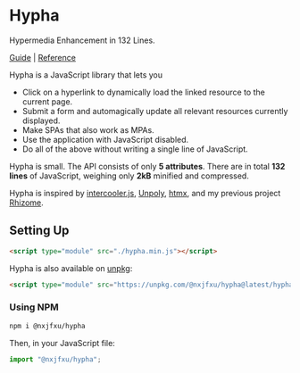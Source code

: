 # Hypha
Hypermedia Enhancement in 132 Lines.

[Guide](docs/guide.md) | [Reference](docs/reference.md)

Hypha is a JavaScript library that lets you 
- Click on a hyperlink to dynamically load the linked resource to the current page.
- Submit a form and automagically update all relevant resources currently displayed.
- Make SPAs that also work as MPAs.
- Use the application with JavaScript disabled.
- Do all of the above without writing a single line of JavaScript.

Hypha is small.  The API consists of only **5 attributes**.
There are in total **132 lines** of JavaScript,
weighing only **2kB** minified and compressed.

Hypha is inspired by [intercooler.js](https://intercoolerjs.org/),
[Unpoly](https://unpoly.com/), [htmx](https://htmx.org/),
and my previous project [Rhizome](https://github.com/nxjfxu/rhizome).


## Setting Up

```html
<script type="module" src="./hypha.min.js"></script>
```

Hypha is also available on [unpkg](https://unpkg.com):
```html
<script type="module" src="https://unpkg.com/@nxjfxu/hypha@latest/hypha.min.js"></script>
```

### Using NPM

```bash
npm i @nxjfxu/hypha
```
Then, in your JavaScript file:
```javascript
import "@nxjfxu/hypha";
```

